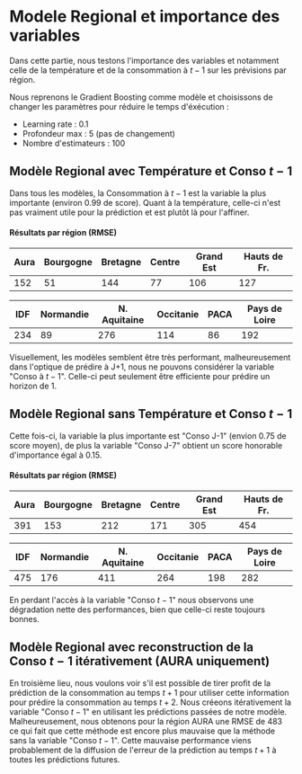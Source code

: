# Modele Regional et importance des variables
Dans cette partie, nous testons l'importance des variables et notamment celle de la température et de la consommation à $t-1$ sur les prévisions par région.

Nous reprenons le Gradient Boosting comme modèle et choisissons de changer les paramètres pour réduire le temps d'éxécution :
- Learning rate : 0.1
- Profondeur max : 5 (pas de changement)
- Nombre d'estimateurs : 100

## Modèle Regional avec Température et Conso $t-1$
Dans tous les modèles, la Consommation à $t-1$ est la variable la plus importante (environ 0.99 de score). Quant à la température, celle-ci n'est pas vraiment utile pour la prédiction et est plutôt là pour l'affiner.

#### Résultats par région (RMSE)

| Aura          | Bourgogne     | Bretagne      | Centre        | Grand Est     | Hauts de Fr.  |
| ------------- | ------------- | ------------- | ------------- | ------------- | ------------- |
| 152           | 51            | 144           | 77            | 106           | 127           |

| IDF           | Normandie     | N. Aquitaine  | Occitanie     | PACA          | Pays de Loire |
| ------------- | ------------- | ------------- | ------------- | ------------- | ------------- |
| 234           | 89            | 276           | 114           | 86            | 192           |

Visuellement, les modèles semblent être très performant, malheureusement dans l'optique de prédire à J+1, nous ne pouvons considérer la variable "Conso à $t-1$". Celle-ci peut seulement être efficiente pour prédire un horizon de 1.

## Modèle Regional sans Température et Conso $t-1$
Cette fois-ci, la variable la plus importante est "Conso J-1" (envion 0.75 de score moyen), de plus la variable "Conso J-7" obtient un score honorable d'importance égal à 0.15.

#### Résultats par région (RMSE)

| Aura          | Bourgogne     | Bretagne      | Centre        | Grand Est     | Hauts de Fr.  |
| ------------- | ------------- | ------------- | ------------- | ------------- | ------------- |
| 391           | 153           | 212           | 171           | 305           | 454           |

| IDF           | Normandie     | N. Aquitaine  | Occitanie     | PACA          | Pays de Loire |
| ------------- | ------------- | ------------- | ------------- | ------------- | ------------- |
| 475           | 176           | 411           | 264           | 198           | 282           |

En perdant l'accès à la variable "Conso $t-1$" nous observons une dégradation nette des performances, bien que celle-ci reste toujours bonnes.

## Modèle Regional avec reconstruction de la Conso $t-1$ itérativement (AURA uniquement)
En troisième lieu, nous voulons voir s'il est possible de tirer profit de la prédiction de la consommation au temps $t+1$ pour utiliser cette information pour prédire la consommation au temps $t+2$.
Nous créeons itérativement la variable "Conso $t-1$" en utilisant les prédictions passées de notre modèle.
Malheureusement, nous obtenons pour la région AURA une RMSE de 483 ce qui fait que cette méthode est encore plus mauvaise que la méthode sans la variable "Conso $t-1$". Cette mauvaise performance viens probablement de la diffusion de l'erreur de la prédiction au temps $t+1$ à toutes les prédictions futures.

